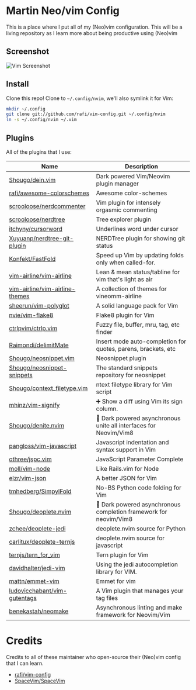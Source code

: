 # Martin Neo/vim Config

This is a place where I put all of my (Neo)vim configuration. This will be a living repository as I learn more about being productive using (Neo)vim

## Screenshot

![Vim Screenshot](https://res.cloudinary.com/martin-labs/image/upload/v1541451517/Blog/vim_screenshot.png)


## Install

Clone this repo! Clone to `~/.config/nvim`,
we'll also symlink it for Vim:

```sh
mkdir ~/.config
git clone git://github.com/rafi/vim-config.git ~/.config/nvim
ln -s ~/.config/nvim ~/.vim
```

## Plugins
All of the plugins that I use:

Name          | Description
------------- | ------------------
[Shougo/dein.vim] | Dark powered Vim/Neovim plugin manager
[rafi/awesome-colorschemes] | Awesome color-schemes
[scrooloose/nerdcommenter] | Vim plugin for intensely orgasmic commenting
[scrooloose/nerdtree] | Tree explorer plugin
[itchyny/cursorword] | Underlines word under cursor
[Xuyuanp/nerdtree-git-plugin] | NERDTree plugin for showing git status
[Konfekt/FastFold] | Speed up Vim by updating folds only when called-for.
[vim-airline/vim-airline] | Lean & mean status/tabline for vim that's light as air
[vim-airline/vim-airline-themes] | A collection of themes for vineomm-airline
[sheerun/vim-polyglot] | A solid language pack for Vim
[nvie/vim-flake8] | Flake8 plugin for Vim
[ctrlpvim/ctrlp.vim] | Fuzzy file, buffer, mru, tag, etc finder
[Raimondi/delimitMate] | Insert mode auto-completion for quotes, parens, brackets, etc
[Shougo/neosnippet.vim] | Neosnippet plugin
[Shougo/neosnippet-snippets] | The standard snippets repository for neosnippet
[Shougo/context_filetype.vim] | ntext filetype library for Vim script
[mhinz/vim-signify] | ➕ Show a diff using Vim its sign column.
[Shougo/denite.nvim] | 🐉 Dark powered asynchronous unite all interfaces for Neovim/Vim8
[pangloss/vim-javascript] | Javascript indentation and syntax support in Vim
[othree/jspc.vim] | JavaScript Parameter Complete
[moll/vim-node] | Like Rails.vim for Node
[elzr/vim-json] | A better JSON for Vim
[tmhedberg/SimpylFold] | No-BS Python code folding for Vim
[Shougo/deoplete.nvim] | 🌠 Dark powered asynchronous completion framework for neovim/Vim8
[zchee/deoplete-jedi] | deoplete.nvim source for Python
[carlitux/deoplete-ternjs] | deoplete.nvim source for javascript
[ternjs/tern_for_vim] | Tern plugin for Vim
[davidhalter/jedi-vim] | Using the jedi autocompletion library for VIM.
[mattn/emmet-vim] | Emmet for vim
[ludovicchabant/vim-gutentags] | A Vim plugin that manages your tag files
[benekastah/neomake] | Asynchronous linting and make framework for Neovim/Vim

# Credits
Credits to all of these maintainer who open-source their (Neo)vim config that I can learn.
- [rafi/vim-config]
- [SpaceVim/SpaceVim]

[Shougo/dein.vim]: https://github.com/Shougo/dein.vim
[rafi/awesome-colorschemes]: https://github.com/rafi/awesome-colorschemes
[scrooloose/nerdcommenter]: https://github.com/scrooloose/nerdcommenter
[scrooloose/nerdtree]: https://github.com/scrooloose/nerdtree
[itchyny/cursorword]: https://github.com/itchyny/cursorword
[Xuyuanp/nerdtree-git-plugin]: https://github.com/Xuyuanp/nerdtree-git-plugin
[Konfekt/FastFold]: https://github.com/Konfekt/FastFold
[vim-airline/vim-airline]: https://github.com/vim-airline/vim-airline
[vim-airline/vim-airline-themes]: https://github.com/vim-airline/vim-airline-themes
[sheerun/vim-polyglot]: https://github.com/sheerun/vim-polyglot
[nvie/vim-flake8]: https://github.com/nvie/vim-flake8
[ctrlpvim/ctrlp.vim]: https://github.com/ctrlpvim/ctrlp.vim
[Raimondi/delimitMate]: https://github.com/Raimondi/delimitMate
[Shougo/neosnippet.vim]: https://github.com/Shougo/neosnippet.vim
[Shougo/neosnippet-snippets]: https://github.com/Shougo/neosnippet-snippets
[Shougo/context_filetype.vim]: https://github.com/Shougo/context_filetype.vim
[mhinz/vim-signify]: https://github.com/mhinz/vim-signify
[Shougo/denite.nvim]: https://github.com/Shougo/denite.nvim
[pangloss/vim-javascript]: https://github.com/pangloss/vim-javascript
[othree/jspc.vim]: https://github.com/othree/jspc.vim
[moll/vim-node]: https://github.com/moll/vim-node
[elzr/vim-json]: https://github.com/elzr/vim-json
[tmhedberg/SimpylFold]: https://github.com/tmhedberg/SimpylFold
[Shougo/deoplete.nvim]: https://github.com/Shougo/deoplete.nvim
[zchee/deoplete-jedi]: https://github.com/zchee/deoplete-jedi
[carlitux/deoplete-ternjs]: https://github.com/carlitux/deoplete-ternjs
[ternjs/tern_for_vim]: https://github.com/ternjs/tern_for_vim
[davidhalter/jedi-vim]: https://github.com/davidhalter/jedi-vim
[mattn/emmet-vim]: https://github.com/mattn/emmet-vim
[ludovicchabant/vim-gutentags]: https://github.com/ludovicchabant/vim-gutentags
[benekastah/neomake]: https://github.com/benekastah/neomake
[rafi/vim-config]: https://github.com/rafi/vim-config
[SpaceVim/SpaceVim]: https://github.com/SpaceVim/SpaceVim